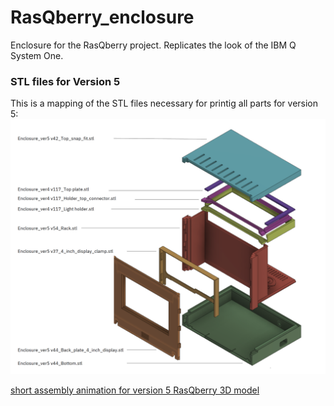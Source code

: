 # RasQberry_enclosure
Enclosure for the RasQberry project. Replicates the look of the IBM Q System One.

### STL files for Version 5
This is a mapping of the STL files necessary for printig all parts for version 5:
![](images/rasqberry_explosion_drawing.png)



[short assembly animation for version 5 RasQberry 3D model](https://www.youtube.com/watch?v=kTnV4gf6yoc&feature=youtu.be)




